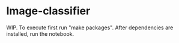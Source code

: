 # Image-classifier

WIP. To execute first run "make packages". After dependencies are installed, run the notebook.
